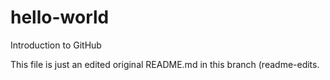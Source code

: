 # hello-world
Introduction to GitHub

This file is just an edited original README.md in this branch (readme-edits.
